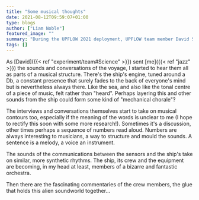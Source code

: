 ```yaml
---
title: "Some musical thoughts"
date: 2021-08-12T09:59:07+01:00
type: blogs
author: ["Liam Noble"]
featured_image: ""
summary: "During the UPFLOW 2021 deployment, UPFLOW team member David Schlaphorst regularly sent sounds from the ship to our e-artist in residence Liam Noble. Here go some initial thoughts stimulated by the cruise's sounds."
tags: []
---
```


As [David]({{< ref "experiment/team#Science" >}}) sent [me]({{< ref "jazz" >}}) the sounds and conversations of the voyage, I started to hear them all as parts of a musical structure. There's the ship's engine, tuned around a Db,  a constant presence that surely fades to the back of everyone's mind but is nevertheless always there. Like the sea, and also like the tonal centre of a piece of music, felt rather than "heard". Perhaps layering this and other sounds from the ship could form some kind of "mechanical chorale"?

The interviews and conversations themselves start to take on musical contours too, especially if the meaning of the words is unclear to me (I hope to rectify this soon with some more research!). Sometimes it's a discussion, other times perhaps a sequence of numbers read aloud. Numbers are always interesting to musicians, a way to structure and mould the sounds. A sentence is a melody, a voice an instrument.

The sounds of the communications between the sensors and the ship's take on similar, more synthetic rhythms. The ship, its crew and the equipment are becoming, in my head at least, members of a bizarre and fantastic orchestra.

Then there are the fascinating commentaries of the crew members, the glue that holds this alien soundworld together...
